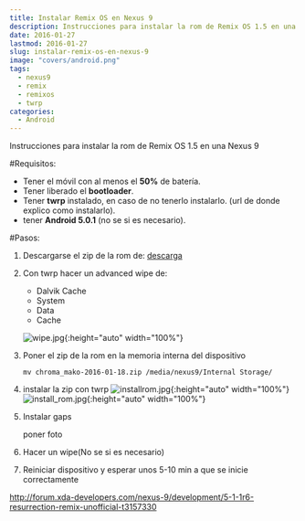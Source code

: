 ```yaml
---
title: Instalar Remix OS en Nexus 9
description: Instrucciones para instalar la rom de Remix OS 1.5 en una Nexus 9
date: 2016-01-27
lastmod: 2016-01-27
slug: instalar-remix-os-en-nexus-9
image: "covers/android.png"
tags:
  - nexus9
  - remix
  - remixos
  - twrp
categories:
  - Android
---
```


Instrucciones para instalar la rom de Remix OS 1.5 en una Nexus 9

#Requisitos:
* Tener el móvil con al menos el **50%** de batería.
* Tener liberado el **bootloader**.
* Tener **twrp** instalado, en caso de no tenerlo instalarlo.
(url de donde explico como instalarlo).
* tener **Android 5.0.1** (no se si es necesario).


#Pasos:
1. Descargarse el zip de la rom de: [descarga][rom]

2. Con twrp hacer un advanced wipe de:
    * Dalvik Cache
    * System
    * Data
    * Cache

    ![wipe.jpg](/images/wipe.jpg){:height="auto" width="100%"}


3. Poner el zip de la rom en la memoria interna del dispositivo

    `mv chroma_mako-2016-01-18.zip /media/nexus9/Internal Storage/`

4. instalar la zip con twrp
    ![installrom.jpg](/images/installrom.jpg){:height="auto" width="100%"}
    ![install_rom.jpg](/images/install_rom.jpg){:height="auto" width="100%"}

5. Instalar gaps

    poner foto

6. Hacer un wipe(No se si es necesario)

7. Reiniciar dispositivo y esperar unos 5-10 min a que se inicie correctamente



[rom]: https://www.androidfilehost.com/?fid=24369303960687942

http://forum.xda-developers.com/nexus-9/development/5-1-1r6-resurrection-remix-unofficial-t3157330
